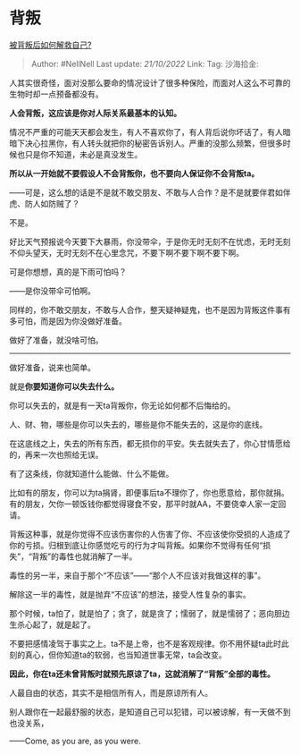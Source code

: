 # 背叛

[被背叛后如何解救自己?](https://www.zhihu.com/question/469911678/answer/2716190346)

> Author: #NellNell
> Last update: *21/10/2022*
> Link:
> Tag:
> 沙海拾金:

人其实很奇怪，面对没那么要命的情况设计了很多种保险，而面对人这么不可靠的生物时却一点预备都没有。

**人会背叛，这应该是你对人际关系最基本的认知。**

情况不严重的可能天天都会发生，有人不喜欢你了，有人背后说你坏话了，有人暗暗下决心拉黑你，有人转头就把你的秘密告诉别人。严重的没那么频繁，但很多时候也只是你不知道，未必是真没发生。

**所以从一开始就不要假设人不会背叛你，也不要向人保证你不会背叛ta。**

——可是，这么想的话是不是就不敢交朋友、不敢与人合作？是不是就要伴君如伴虎、防人如防贼了？

不是。

好比天气预报说今天要下大暴雨，你没带伞，于是你无时无刻不在忧虑，无时无刻不仰头望天，无时无刻不在心里念咒，不要下啊不要下啊不要下啊。

可是你想想，真的是下雨可怕吗？

——是你没带伞可怕啊。

同样的，你不敢交朋友，不敢与人合作，整天疑神疑鬼，也不是因为背叛这件事有多可怕，而是因为你没做好准备。

做好了准备，就没啥可怕。

---

做好准备，说来也简单。

就是**你要知道你可以失去什么。**

你可以失去的，就是有一天ta背叛你，你无论如何都不后悔给的。

人、财、物，哪些是你可以失去的，哪些是你不能失去的，这是你的底线。

在这底线之上，失去的所有东西，都无损你的平安。失去就失去了，你心甘情愿给的，再来一次也照给无误。

有了这条线，你就知道什么能做、什么不能做。

比如有的朋友，你可以为ta捐肾，即便事后ta不理你了，你也愿意给，那你就捐。有的朋友，欠你一顿饭钱你都觉得寝食不安，那平时就AA，不要侥幸人家一定回请。

背叛这种事，就是你觉得不应该伤害你的人伤害了你、不应该使你受损的人造成了你的亏损。归根到底让你感觉吃亏的行为才叫背叛。如果你不觉得有任何“损失”，“背叛”的毒性也就消解了一半。

毒性的另一半，来自于那个“不应该”——“那个人不应该对我做这样的事”。

解除这一半的毒性，就是抛弃“不应该”的想法，接受人性复杂的事实。

那个时候，ta怕了，就是怕了；贪了，就是贪了；懦弱了，就是懦弱了；恶向胆边生杀心起了，就是起了。

不要把感情凌驾于事实之上。ta不是上帝，也不是客观规律。你不用怀疑ta此时此刻的真心，但你知道ta的软弱，也当知道世事无常，ta会改变。

**因此，你在ta还未曾背叛时就预先原谅了ta，这就消解了“背叛”全部的毒性。**

人最自由的状态，其实不是相信所有人，而是原谅所有人。

别人跟你在一起最舒服的状态，是知道自己可以犯错，可以被谅解，有一天做不到也没关系，

——Come, as you are, as you were.
